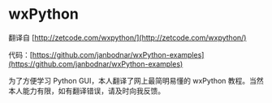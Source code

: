 # wxPython

翻译自 [http://zetcode.com/wxpython/](http://zetcode.com/wxpython/)

代码：[https://github.com/janbodnar/wxPython-examples](https://github.com/janbodnar/wxPython-examples)

为了方便学习 Python GUI，本人翻译了网上最简明易懂的 wxPython 教程。当然本人能力有限，如有翻译错误，请及时向我反馈。